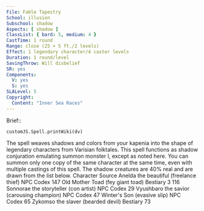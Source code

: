 ```yaml
---
File: Fable Tapestry
School: illusion
Subschool: shadow
Aspects: [ shadow ]
ClassList: { bard: 5, medium: 4 }
CastTime: 1 round
Range: close (25 + 5 ft./2 levels)
Effect: 1 legendary character/4 caster levels
Duration: 1 round/level
SavingThrow: Will disbelief
SR: yes
Components:
  V: yes
  S: yes
SLALevel: 5
Copyright:
  Content: "Inner Sea Races"
---
```

Brief:: 

```dataviewjs
customJS.Spell.printWiki(dv)
```

The spell weaves shadows and colors from your kapenia into the shape of legendary characters from Varisian folktales.  This spell functions as shadow conjuration emulating summon monster I, except as noted here. You can summon only one copy of the same character at the same time, even with multiple castings of this spell. The shadow creatures are 40% real and are drawn from the list below.  Character Source  Anelda the beautiful (freelance thief) NPC Codex 147  Old Mother Toad (fey giant toad) Bestiary 3 116  Sonnorae the storyteller (con artist) NPC Codex 29  Vyushbaro the savior (carousing champion) NPC Codex 47  Winter's Son (evasive slip) NPC Codex 65  Zykomso the slaver (bearded devil) Bestiary 73

